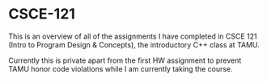 # CSCE-121

This is an overview of all of the assignments I have completed in CSCE 121 (Intro to Program Design & Concepts), the introductory C++ class at TAMU.

Currently this is private apart from the first HW assignment to prevent TAMU honor code violations while I am currently taking the course.
